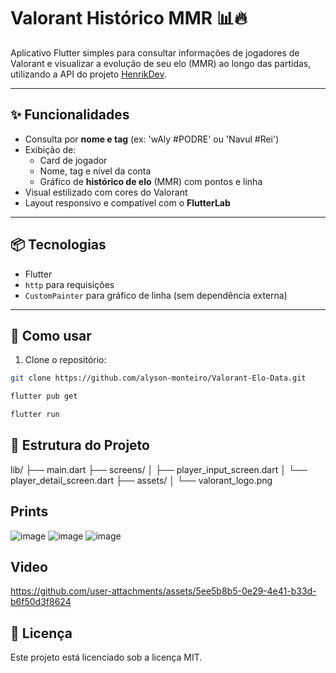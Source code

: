 # Valorant Histórico MMR 📊🔥

Aplicativo Flutter simples para consultar informações de jogadores de Valorant e visualizar a evolução de seu elo (MMR) ao longo das partidas, utilizando a API do projeto [HenrikDev](https://github.com/Henrik-3/unofficial-valorant-api).

---

## ✨ Funcionalidades

- Consulta por **nome e tag** (ex: 'wAly #PODRE' ou 'Navul #Rei')
- Exibição de:
  - Card de jogador
  - Nome, tag e nível da conta
  - Gráfico de **histórico de elo** (MMR) com pontos e linha
- Visual estilizado com cores do Valorant
- Layout responsivo e compatível com o **FlutterLab**

---

## 📦 Tecnologias

- Flutter
- `http` para requisições
- `CustomPainter` para gráfico de linha (sem dependência externa)

---

## 📲 Como usar

1. Clone o repositório:

```bash
git clone https://github.com/alyson-monteiro/Valorant-Elo-Data.git

flutter pub get

flutter run
```

## 📁 Estrutura do Projeto
lib/
├── main.dart
├── screens/
│   ├── player_input_screen.dart
│   └── player_detail_screen.dart
├── assets/
│   └── valorant_logo.png

## Prints
![image](https://github.com/user-attachments/assets/cf1d2822-d5e4-4fa0-8595-4ada7579ae3f)
![image](https://github.com/user-attachments/assets/0aa2d7d1-c918-4aff-a8cb-ff9c6b1fe373)
![image](https://github.com/user-attachments/assets/12f9489f-c36c-404a-9383-3c6335007458)

## Video


https://github.com/user-attachments/assets/5ee5b8b5-0e29-4e41-b33d-b6f50d3f8624



## 📜 Licença
Este projeto está licenciado sob a licença MIT.



